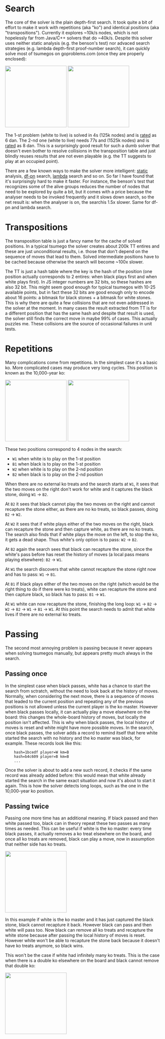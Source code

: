 # Search

The core of the solver is the plain depth-first search. It took quite a bit of effort to make it work with repetitions (aka "ko") and identical positions (aka "transpositions"). Currently it explores ~10k/s nodes, which is not hopelessly far from Java/C++ solvers that do ~40k/s. Despite this solver uses neither static analysis (e.g. the benson's test) nor advaced search strategies (e.g. lambda depth-first proof-number search), it can quickly solve most of tsumegos on goproblems.com (once they are properly enclosed):

<img src="https://rawgit.com/d180cf/tsumego.js/master/docs/pics/12354.svg#1" height="200pt" />

<img src="https://rawgit.com/d180cf/tsumego.js/master/docs/pics/21185.svg#1" height="200pt" />

The 1-st problem (white to live) is solved in 4s (125k nodes) and is [rated](http://www.goproblems.com/12354) as 6 dan. The 2-nd one (white to live) needs 77s and (1525k nodes) and is [rated](http://www.goproblems.com/21185) as 8 dan. This is a surprisingly good result for such a dumb solver that doesn't even bother to resolve collisions in the transposition table and just blindly reuses results that are not even playable (e.g. the TT suggests to play at an occupied point).

There are a few known ways to make the solver more intelligent: [static](https://github.com/d180cf/tsumego.js/tree/incremental-benson-test) analysis, [df-pn](https://github.com/d180cf/tsumego.js/tree/dfpn) search, [lambda](https://github.com/d180cf/tsumego.js/tree/wls) search and so on. So far I have found that it's surprisingly hard to make it faster. For instance, the benson's test that recognizes some of the alive groups reduces the number of nodes that need to be explored by quite a bit, but it comes with a price because the analyser needs to be invoked frequently and it slows down search, so the net result is: when the analyser is on, the searchis 1.5x slower. Same for df-pn and lambda search.

# Transpositions

The transposition table is just a fancy name for the cache of solved positions. In a typical tsumego the solver creates about 200k TT entires and these are just unconditional results, i.e. those that don't depend on the sequence of moves that lead to them. Solved intermediate positions have to be cached because otherwise the search will become ~100x slower.

The TT is just a hash table where the key is the hash of the position (one position actually corresponds to 2 entires: when black plays first and when white plays first). In JS integer numbers are 32 bits, so these hashes are also 32 bit. This might seem good enough for typical tsumegos with 10-25 available points, but in fact these 32 bits are good enough only to encode about 16 points: a bitmask for black stones + a bitmask for white stones. This is why there are quite a few collisions that are not even addressed in the solver at the moment. In many cases the result extracted from TT is for a different position that has the same hash and despite that result is used, the solver still finds the correct move in maybe 99% of cases. This actually puzzles me. These collisions are the source of occasional failures in unit tests.    

# Repetitions

Many complications come from repetitions. In the simplest case it's a basic ko. More complicated cases may produce very long cycles. This position is known as the 10,000-year ko:

<img src="https://rawgit.com/d180cf/tsumego.js/master/docs/pics/10k-year-ko/1.svg#1" height="200pt" />

<img src="https://rawgit.com/d180cf/tsumego.js/master/docs/pics/10k-year-ko/2.svg#1" height="200pt" />

These two positions correspond to 4 nodes in the search:

- `W1` when white is to play on the 1-st position
- `B1` when black is to play on the 1-st position
- `W2` when white is to play on the 2-nd position
- `B2` when black is to play on the 2-nd position

When there are no external ko treats and the search starts at `W1`, it sees that the two moves on the right don't work for white and it captures the black stone, doing `W1` → `B2`.

At `B2` it sees that black cannot play the two moves on the right and cannot recapture the stone either, as there are no ko treats, so black passes, doing `B2` → `W2`.

At `W2` it sees that if white plays either of the two moves on the right, black can recapture the stone and then capture white, as there are no ko treats. The search also finds that if white plays the move on the left, to stop the ko, it gets a dead shape. Thus white's only option is to pass: `W2` → `B2`.

At `B2` again the search sees that black can recapture the stone, since the white's pass before has reset the history of moves (a local pass means playing elsewhere): `B2` → `W1`.

At `W1` the search discovers that white cannot recapture the stone right now and has to pass: `W1` → `B1`.

At `B1` if black plays either of the two moves on the right (which would be the right thing to do if there were ko treats), white can recapture the stone and then capture black, so black has to pass: `B1` → `W1`.

At `W1` white can now recapture the stone, finishing the long loop: `W1` → `B2` → `W2` → `B2` → `W1` → `B1` → `W1`. At this point the search needs to admit that white lives if there are no external ko treats.

# Passing

The second most annoying problem is passing because it never appears when solving tsumegos manually, but appears pretty much always in the search.

## Passing once

In the simplest case when black passes, white has a chance to start the search from sctratch, without the need to look back at the history of moves. Normally, when considering the next move, there is a sequence of moves that leaded to the current  position and repeating any of the previous positions is not allowed unless the current player is the ko master. However when black passes locally, it can actually play a move elsewhere on the board: this changes the whole-board history of moves, but locally the position isn't affected. This is why when black passes, the local history of moves is reset and white might have more possible moves. In the search, once black passes, the solver adds a record to remind itself that here white started the search with no history and the ko master was black, for example. These records look like this:

```
    hash=1bcedf player=W km=B
    hash=b4c609 player=B km=B
    ...
```

Once the solver is about to add a new such record, it checks if the same record was already added before: this would mean that white already started the search in the same exact situation and now it's about to start it again. This is how the solver detects long loops, such as the one in the 10,000-year ko position.

## Passing twice

Passing one more time has an additional meaning. If black passed and then white passed too, black can in theory repeat these two passes as many times as needed. This can be useful if white is the ko master: every time black passes, it actually removes a ko treat elsewhere on the board, and once all ko treats are removed, black can play a move, now in assumption that neither side has ko treats.  

<img src="https://rawgit.com/d180cf/tsumego.js/master/docs/pics/1-step-ko.svg#1" height="200pt" />

In this example if white is the ko master and it has just captured the black stone, black cannot recapture it back. However black can pass and then white will pass too. Now black can remove all ko treats and recapture the white stone because after passing the local history of moves is reset. However white won't be able to recapture the stone back because it doesn't have ko treats anymore, so black wins.

This won't be the case if white had infinitely many ko treats. This is the case when there is a double ko elsewhere on the board and black cannot remove that double ko:

<img src="https://rawgit.com/d180cf/tsumego.js/master/docs/pics/double-ko.svg#1" height="200pt" />

